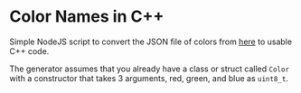 # Color Names in C++

Simple NodeJS script to convert the JSON file of colors from [here](https://github.com/codebrainz/color-names/blob/master/output/colors.json) to usable C++ code.

The generator assumes that you already have a class or struct called `Color` with a constructor that takes 3 arguments, red, green, and blue as `uint8_t`. 